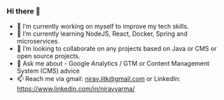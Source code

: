 ### Hi there 👋

<!--
**niravvarma/niravvarma** is a ✨ _special_ ✨ repository because its `README.md` (this file) appears on your GitHub profile.

Here are some ideas to get you started:
-->

- 🔭 I’m currently working on myself to improve my tech skills.
- 🌱 I’m currently learning NodeJS, React, Docker, Spring and microservices.
- 👯 I’m looking to collaborate on any projects based on Java or CMS or open source projects.
- 💬 Ask me about - Google Analytics / GTM or Content Management System (CMS) advice   
- 📫 Reach me via gmail: nirav.iitk@gmail.com or LinkedIn: https://www.linkedin.com/in/niravvarma/
<!--
- ⚡ Fun fact: ...
-->
